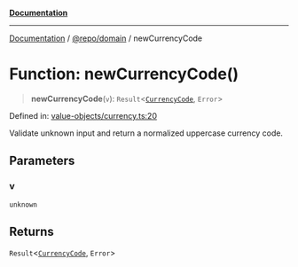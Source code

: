 [**Documentation**](../../../README.md)

***

[Documentation](../../../README.md) / [@repo/domain](../README.md) / newCurrencyCode

# Function: newCurrencyCode()

> **newCurrencyCode**(`v`): `Result`\<[`CurrencyCode`](../type-aliases/CurrencyCode.md), `Error`\>

Defined in: [value-objects/currency.ts:20](https://github.com/o3osatoshi/experiment/blob/f1d231870a1d13a36a9ead236d22edc1fb9797dd/packages/domain/src/value-objects/currency.ts#L20)

Validate unknown input and return a normalized uppercase currency code.

## Parameters

### v

`unknown`

## Returns

`Result`\<[`CurrencyCode`](../type-aliases/CurrencyCode.md), `Error`\>
